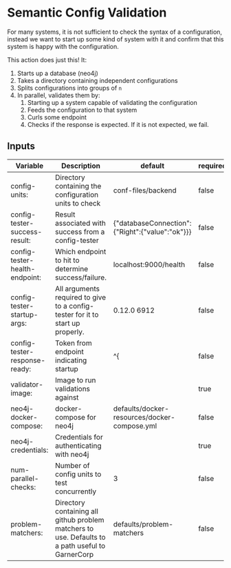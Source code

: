 # Semantic Config Validation

For many systems, it is not sufficient to check the syntax of a configuration, instead we want to start up some kind of system with it and 
confirm that this system is happy with the configuration. 

This action does just this! It:
1. Starts up a database (neo4j)
2. Takes a directory containing independent configurations
3. Splits configurations into groups of `n`
4. In parallel, validates them by:
    1. Starting up a system capable of validating the configuration
    2. Feeds the configuration to that system
    3. Curls some endpoint
    4. Checks if the response is expected. If it is not expected, we fail.

## Inputs

| Variable | Description | default | required |
| ----------- | ----------- | ------- | ----- |
| config-units: |  Directory containing the configuration units to check | conf-files/backend | false
| config-tester-success-result: |  Result associated with success from a config-tester | {"databaseConnection":{"Right":{"value":"ok"}}} | false
| config-tester-health-endpoint: |  Which endpoint to hit to determine success/failure. | localhost:9000/health | false
| config-tester-startup-args: |  All arguments required to give to a config-tester for it to start up properly. | 0.12.0 6912 | false
| config-tester-response-ready: |  Token from endpoint indicating startup | ^{ | false
| validator-image: |  Image to run validations against | | true  | validation-script: |  Script which validates configuration unit when it run inside of a validator | ./defaults/testing-resources/test-backend-config.sh | false
| neo4j-docker-compose: |  docker-compose for neo4j | defaults/docker-resources/docker-compose.yml | false
| neo4j-credentials: |  Credentials for authenticating with neo4j | | true  | template-docker-compose: |  Template describing how to build each individual configuration unit | defaults/docker-resources/docker-compose-template.yml | false
| num-parallel-checks: |  Number of config units to test concurrently | 3 | false
| problem-matchers: |  Directory containing all github problem matchers to use. Defaults to a path useful to GarnerCorp | defaults/problem-matchers | false
